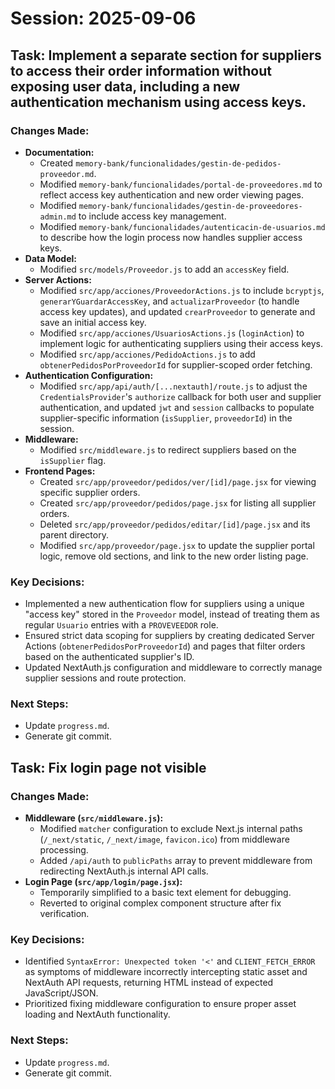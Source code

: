 # Session: 2025-09-06

## Task: Implement a separate section for suppliers to access their order information without exposing user data, including a new authentication mechanism using access keys.

### Changes Made:
- **Documentation:**
    - Created `memory-bank/funcionalidades/gestin-de-pedidos-proveedor.md`.
    - Modified `memory-bank/funcionalidades/portal-de-proveedores.md` to reflect access key authentication and new order viewing pages.
    - Modified `memory-bank/funcionalidades/gestin-de-proveedores-admin.md` to include access key management.
    - Modified `memory-bank/funcionalidades/autenticacin-de-usuarios.md` to describe how the login process now handles supplier access keys.
- **Data Model:**
    - Modified `src/models/Proveedor.js` to add an `accessKey` field.
- **Server Actions:**
    - Modified `src/app/acciones/ProveedorActions.js` to include `bcryptjs`, `generarYGuardarAccessKey`, and `actualizarProveedor` (to handle access key updates), and updated `crearProveedor` to generate and save an initial access key.
    - Modified `src/app/acciones/UsuariosActions.js` (`loginAction`) to implement logic for authenticating suppliers using their access keys.
    - Modified `src/app/acciones/PedidoActions.js` to add `obtenerPedidosPorProveedorId` for supplier-scoped order fetching.
- **Authentication Configuration:**
    - Modified `src/app/api/auth/[...nextauth]/route.js` to adjust the `CredentialsProvider`'s `authorize` callback for both user and supplier authentication, and updated `jwt` and `session` callbacks to populate supplier-specific information (`isSupplier`, `proveedorId`) in the session.
- **Middleware:**
    - Modified `src/middleware.js` to redirect suppliers based on the `isSupplier` flag.
- **Frontend Pages:**
    - Created `src/app/proveedor/pedidos/ver/[id]/page.jsx` for viewing specific supplier orders.
    - Created `src/app/proveedor/pedidos/page.jsx` for listing all supplier orders.
    - Deleted `src/app/proveedor/pedidos/editar/[id]/page.jsx` and its parent directory.
    - Modified `src/app/proveedor/page.jsx` to update the supplier portal logic, remove old sections, and link to the new order listing page.

### Key Decisions:
- Implemented a new authentication flow for suppliers using a unique "access key" stored in the `Proveedor` model, instead of treating them as regular `Usuario` entries with a `PROVEVEEDOR` role.
- Ensured strict data scoping for suppliers by creating dedicated Server Actions (`obtenerPedidosPorProveedorId`) and pages that filter orders based on the authenticated supplier's ID.
- Updated NextAuth.js configuration and middleware to correctly manage supplier sessions and route protection.

### Next Steps:
- Update `progress.md`.
- Generate git commit.

## Task: Fix login page not visible

### Changes Made:
- **Middleware (`src/middleware.js`):**
    - Modified `matcher` configuration to exclude Next.js internal paths (`/_next/static`, `/_next/image`, `favicon.ico`) from middleware processing.
    - Added `/api/auth` to `publicPaths` array to prevent middleware from redirecting NextAuth.js internal API calls.
- **Login Page (`src/app/login/page.jsx`):**
    - Temporarily simplified to a basic text element for debugging.
    - Reverted to original complex component structure after fix verification.

### Key Decisions:
- Identified `SyntaxError: Unexpected token '<'` and `CLIENT_FETCH_ERROR` as symptoms of middleware incorrectly intercepting static asset and NextAuth API requests, returning HTML instead of expected JavaScript/JSON.
- Prioritized fixing middleware configuration to ensure proper asset loading and NextAuth functionality.

### Next Steps:
- Update `progress.md`.
- Generate git commit.
